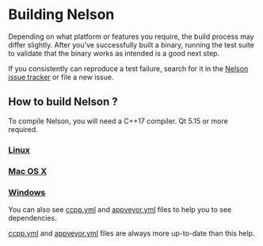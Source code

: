 # Building Nelson

Depending on what platform or features you require, the build process may
differ slightly. After you've successfully built a binary, running the
test suite to validate that the binary works as intended is a good next step.

If you consistently can reproduce a test failure, search for it in the
[Nelson issue tracker](https://github.com/Nelson-numerical-software/nelson/issues) or
file a new issue.

## How to build Nelson ?

To compile Nelson, you will need a C++17 compiler.
Qt 5.15 or more required.

### [Linux](BUILDING_Linux.md)

### [Mac OS X](BUILDING_Macos.md)

### [Windows](BUILDING_Windows.md)

You can also see [ccpp.yml](https://github.com/Nelson-numerical-software/nelson/blob/master/.github/workflows/ccpp.yml) and [appveyor.yml](https://github.com/Nelson-numerical-software/nelson/blob/master/appveyor.yml) files to help you to see dependencies.

[ccpp.yml](https://github.com/Nelson-numerical-software/nelson/blob/master/.github/workflows/ccpp.yml) and [appveyor.yml](https://github.com/Nelson-numerical-software/nelson/blob/master/appveyor.yml) files are always more up-to-date than this help.
